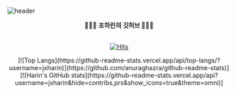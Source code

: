 ![header](https://capsule-render.vercel.app/api?type=waving&&color=0:EECDA3,100:EF629F&height=300&section=header&text=Harin's%20Github&fontSize=75&fontColor=FFFFFF)
<div align = "center">
🧑🏻‍💻 <b> 조하린의 깃허브  </b>🧑🏻‍💻 
</div>
<br>
<div align = "center">

[![Hits](https://hits.seeyoufarm.com/api/count/incr/badge.svg?url=https%3A%2F%2Fgithub.com%2Fjxharin%2Fhit-counter&count_bg=%23FF88BB&title_bg=%23F269A4&icon=github.svg&icon_color=%23FFFFFF&title=hits&edge_flat=false)](https://hits.seeyoufarm.com)
</div>

<div align = "center">
[![Top Langs](https://github-readme-stats.vercel.app/api/top-langs/?username=jxharin)](https://github.com/anuraghazra/github-readme-stats)]
[![Harin's GitHub stats](https://github-readme-stats.vercel.app/api?username=jxharin&hide=contribs,prs&show_icons=true&theme=omni)]
</div>

<!-- ### Hi there 👋 -->

<!--
**jxharin/jxharin** is a ✨ _special_ ✨ repository because its `README.md` (this file) appears on your GitHub profile.

Here are some ideas to get you started:

- 🔭 I’m currently working on ...
- 🌱 I’m currently learning ...
- 👯 I’m looking to collaborate on ...
- 🤔 I’m looking for help with ...
- 💬 Ask me about ...
- 📫 How to reach me: ...
- 😄 Pronouns: ...
- ⚡ Fun fact: ...
-->
